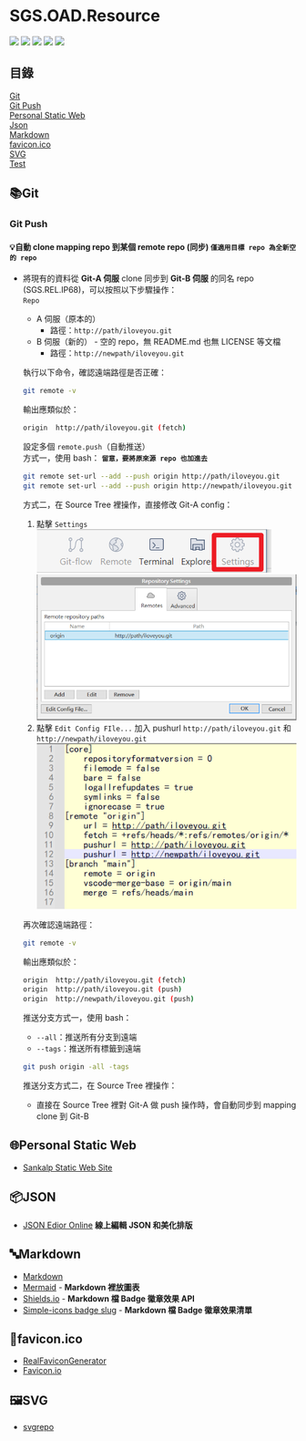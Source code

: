 # SGS.OAD.Resource

![](https://img.shields.io/badge/Tool-Resource-orange)
![](https://img.shields.io/badge/JSON-555?logo=json)
![](https://img.shields.io/badge/Mermaid-555?logo=mermaid)
![](https://img.shields.io/badge/Shields.io-555?logo=shieldsdotio)
![](https://img.shields.io/badge/Markdown-555?logo=markdown)

## 目錄

[Git](#git)  
[Git Push](#git-push)  
[Personal Static Web](#personal-static-web)  
[Json](#json)  
[Markdown](#markdown)  
[favicon.ico](#faviconico)  
[SVG](#svg)  
[Test](#test)

## 📚Git

### Git Push
  #### 💡自動 clone mapping repo 到某個 remote repo (同步) `僅適用目標 repo 為全新空的 repo`
  - 將現有的資料從 **Git-A 伺服** clone 同步到 **Git-B 伺服** 的同名 repo (SGS.REL.IP68)，可以按照以下步驟操作：  
    `Repo`
    - A 伺服（原本的）
      - 路徑：`http://path/iloveyou.git`
    - B 伺服（新的） - 空的 repo，無 README.md 也無 LICENSE 等文檔
      - 路徑：`http://newpath/iloveyou.git`

    執行以下命令，確認遠端路徑是否正確：
    ```bash
    git remote -v
    ```
    輸出應類似於：
    ```bash
    origin  http://path/iloveyou.git (fetch)
    ```

    設定多個 `remote.push`（自動推送）  
    方式一，使用 bash：  **`留意，要將原來源 repo 也加進去`**
    ```bash
    git remote set-url --add --push origin http://path/iloveyou.git
    git remote set-url --add --push origin http://newpath/iloveyou.git
    ```
    方式二，在 Source Tree 裡操作，直接修改 Git-A config：
    1. 點擊 `Settings`  
        ![](./img/soucetree_repo_settings.png)  
        ![](./img/soucetree_repo_settings_repository_settings.png)
    2. 點擊 `Edit Config FIle...` 加入 pushurl `http://path/iloveyou.git` 和 `http://newpath/iloveyou.git`  
        ![](./img/soucetree_repo_config.png)

    再次確認遠端路徑：
    ```bash
    git remote -v
    ```
    輸出應類似於：
    ```bash
    origin  http://path/iloveyou.git (fetch)
    origin  http://path/iloveyou.git (push)
    origin  http://newpath/iloveyou.git (push)
    ```
    推送分支方式一，使用 bash：
    - `--all`：推送所有分支到遠端
    - `--tags`：推送所有標籤到遠端
    ```bash
    git push origin -all -tags
    ```
    推送分支方式二，在 Source Tree 裡操作：
    - 直接在 Source Tree 裡對 Git-A 做 push 操作時，會自動同步到 mapping clone 到 Git-B

## 🌐Personal Static Web
- [Sankalp Static Web Site](http://twtpeoad002/sankalp/)

## 📦JSON
- [JSON Edior Online](https://jsoneditoronline.org/) **線上編輯 JSON 和美化排版**

## 🔤Markdown
- [Markdown](https://markdown.tw/)
- [Mermaid](https://mermaid.js.org/) - **Markdown 裡放圖表**
- [Shields.io](https://shields.io/) - **Markdown 檔 Badge 徽章效果 API**
- [Simple-icons badge slug](https://github.com/simple-icons/simple-icons/blob/master/slugs.md) - **Markdown 檔 Badge 徽章效果清單**

## 🎨favicon.ico
- [RealFaviconGenerator](https://realfavicongenerator.net/)
- [Favicon.io](https://favicon.io/)

## 🖼️SVG
- [svgrepo](https://www.svgrepo.com/vectors/github/)